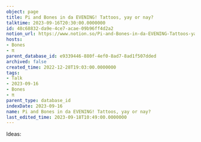 ```yaml
---
object: page
title: Pi and Bones in da EVENING! Tattoos, yay or nay?
talktime: 2023-09-16T20:30:00.0000000
id: 48c68832-da9e-4ce7-acae-09b96ff4d2a2
notion_url: https://www.notion.so/Pi-and-Bones-in-da-EVENING-Tattoos-yay-or-nay-48c68832da9e4ce7acae09b96ff4d2a2
hosts:
- Bones
- π
parent_database_id: e9339446-880f-4ef0-8ad7-8ad1f507dded
archived: false
created_time: 2022-12-28T19:03:00.0000000
tags:
- Talk
- 2023-09-16
- Bones
- π
parent_type: database_id
indexDate: 2023-09-16
name: Pi and Bones in da EVENING! Tattoos, yay or nay?
last_edited_time: 2023-09-18T10:49:00.0000000
---
```


Ideas:
























